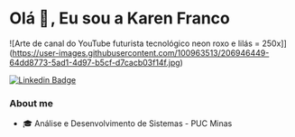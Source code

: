 # Olá 👋 , Eu sou a Karen Franco



![Arte de canal do YouTube futurista tecnológico neon roxo e lilás = 250x]](https://user-images.githubusercontent.com/100963513/206946449-64dd8773-5ad1-4d97-b5cf-d7cacb03f14f.jpg) 

[![Linkedin Badge](https://img.shields.io/badge/-LinkedIn-blue?style=flat-square&logo=Linkedin&logoColor=white&link=https://www.linkedin.com/in/karen-franco-bba406167/)](https://www.linkedin.com/in/karen-franco-bba406167/)


### About me
 

- 🎓 Análise e Desenvolvimento de Sistemas - PUC Minas


